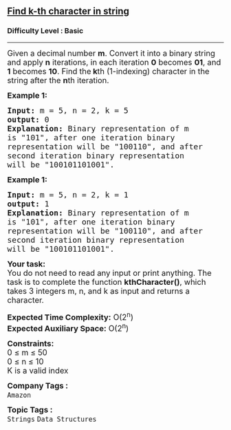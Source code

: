 <h2><a href="https://practice.geeksforgeeks.org/problems/find-k-th-character-in-string3841/1">Find k-th character in string</a></h2><h3>Difficulty Level : Basic</h3><hr><div class="problems_problem_content__Xm_eO"><p><span style="font-size:18px">Given a decimal number <strong>m</strong>. Convert it into a binary string and apply <strong>n</strong> iterations, in each iteration <strong>0</strong> becomes <strong>01</strong>, and <strong>1</strong> becomes <strong>10</strong>. Find the<strong> k</strong>th (1-indexing) character in the string after the&nbsp;<strong>n</strong>th iteration.</span></p>

<p><span style="font-size:18px"><strong>Example 1:</strong></span></p>

<pre><span style="font-size:18px"><strong>Input:</strong> m = 5, n = 2, k = 5
<strong>output:</strong> 0
<strong>Explanation:</strong> Binary representation of m 
is "101", after one iteration binary 
representation will be "100110", and after 
second iteration binary representation </span><span style="font-size:18px">
will be "100101101001". </span></pre>

<p><span style="font-size:18px"><strong>Example 1:</strong></span></p>

<pre><span style="font-size:18px"><strong>Input:</strong> m = 5, n = 2, k = 1
<strong>output:</strong> 1
<strong>Explanation:</strong> Binary representation of m 
is "101", after one iteration binary 
representation will be "100110", and after 
second iteration binary representation</span><span style="font-size:18px">
will be "100101101001". </span></pre>

<p><span style="font-size:18px"><strong>Your task:</strong><br>
You do not need to read any input or print anything. The task is to complete the function <strong>kthCharacter()</strong>, which takes 3 integers m, n, and k as input and returns a character. </span></p>

<p><span style="font-size:18px"><strong>Expected Time Complexity:</strong>&nbsp;O(2<sup>n</sup>)<br>
<strong>Expected Auxiliary Space:</strong>&nbsp;O(2<sup>n</sup>)</span></p>

<p><span style="font-size:18px"><strong>Constraints:</strong></span><br>
<span style="font-size:18px">0 ≤ m ≤ 50<br>
0 ≤ n ≤ 10<br>
K is a valid index</span></p>
</div><p><span style=font-size:18px><strong>Company Tags : </strong><br><code>Amazon</code>&nbsp;<br><p><span style=font-size:18px><strong>Topic Tags : </strong><br><code>Strings</code>&nbsp;<code>Data Structures</code>&nbsp;
